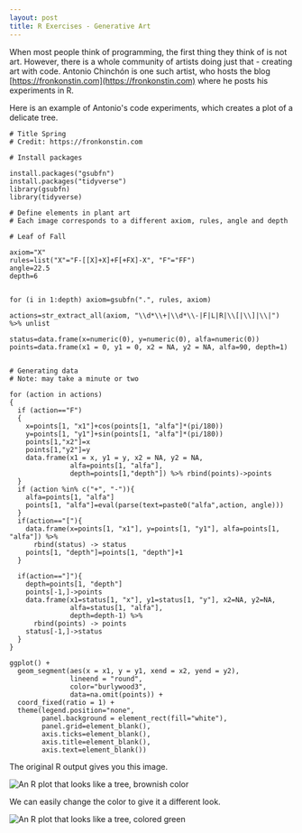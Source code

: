```yaml
---
layout: post
title: R Exercises - Generative Art
---
```

When most people think of programming, the first thing they think of is not art. However, there is a whole community of artists doing just that - creating art with code. Antonio Chinchón is one such artist, who hosts the blog [https://fronkonstin.com](https://fronkonstin.com) where he posts his experiments in R. 

Here is an example of Antonio's code experiments, which creates a plot of a delicate tree. 

```
# Title Spring
# Credit: https://fronkonstin.com

# Install packages

install.packages("gsubfn")
install.packages("tidyverse")
library(gsubfn)
library(tidyverse)

# Define elements in plant art
# Each image corresponds to a different axiom, rules, angle and depth

# Leaf of Fall

axiom="X"
rules=list("X"="F-[[X]+X]+F[+FX]-X", "F"="FF")
angle=22.5
depth=6


for (i in 1:depth) axiom=gsubfn(".", rules, axiom)

actions=str_extract_all(axiom, "\\d*\\+|\\d*\\-|F|L|R|\\[|\\]|\\|") %>% unlist

status=data.frame(x=numeric(0), y=numeric(0), alfa=numeric(0))
points=data.frame(x1 = 0, y1 = 0, x2 = NA, y2 = NA, alfa=90, depth=1)


# Generating data
# Note: may take a minute or two

for (action in actions)
{
  if (action=="F")
  {
    x=points[1, "x1"]+cos(points[1, "alfa"]*(pi/180))
    y=points[1, "y1"]+sin(points[1, "alfa"]*(pi/180))
    points[1,"x2"]=x
    points[1,"y2"]=y
    data.frame(x1 = x, y1 = y, x2 = NA, y2 = NA,
               alfa=points[1, "alfa"],
               depth=points[1,"depth"]) %>% rbind(points)->points
  }
  if (action %in% c("+", "-")){
    alfa=points[1, "alfa"]
    points[1, "alfa"]=eval(parse(text=paste0("alfa",action, angle)))
  }
  if(action=="["){
    data.frame(x=points[1, "x1"], y=points[1, "y1"], alfa=points[1, "alfa"]) %>%
      rbind(status) -> status
    points[1, "depth"]=points[1, "depth"]+1
  }

  if(action=="]"){
    depth=points[1, "depth"]
    points[-1,]->points
    data.frame(x1=status[1, "x"], y1=status[1, "y"], x2=NA, y2=NA,
               alfa=status[1, "alfa"],
               depth=depth-1) %>%
      rbind(points) -> points
    status[-1,]->status
  }
}

ggplot() +
  geom_segment(aes(x = x1, y = y1, xend = x2, yend = y2),
               lineend = "round",
               color="burlywood3", 
               data=na.omit(points)) +
  coord_fixed(ratio = 1) +
  theme(legend.position="none",
        panel.background = element_rect(fill="white"),
        panel.grid=element_blank(),
        axis.ticks=element_blank(),
        axis.title=element_blank(),
        axis.text=element_blank())

```

The original R output gives you this image. 

![An R plot that looks like a tree, brownish color](https://shawnnstewart.github.io/images/SpringOriginal.png "a tree")

We can easily change the color to give it a different look. 

![An R plot that looks like a tree, colored green](https://shawnnstewart.github.io/images/SpringLeafGreen.png "a green tree")
